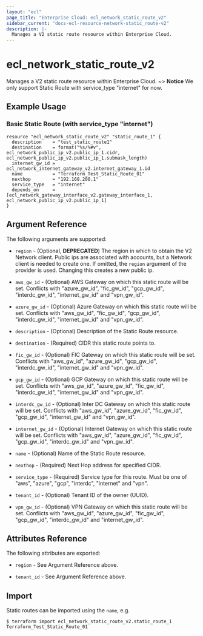 ```yaml
---
layout: "ecl"
page_title: "Enterprise Cloud: ecl_network_static_route_v2"
sidebar_current: "docs-ecl-resource-network-static_route-v2"
description: |-
  Manages a V2 static route resource within Enterprise Cloud.
---
```


# ecl\_network\_static\_route\_v2

Manages a V2 static route resource within Enterprise Cloud.
~> **Notice** We only support Static Route with service_type "internet" for now.

## Example Usage

### Basic Static Route (with service_type "internet")

```hcl
resource "ecl_network_static_route_v2" "static_route_1" {
  description    = "test_static_route1"
  destination    = format("%s/%#v", ecl_network_public_ip_v2.public_ip_1.cidr, ecl_network_public_ip_v2.public_ip_1.submask_length)
  internet_gw_id = ecl_network_internet_gateway_v2.internet_gateway_1.id
  name           = "Terraform_Test_Static_Route_01"
  nexthop        = "192.168.200.1"
  service_type   = "internet"
  depends_on     = [ecl_network_gateway_interface_v2.gateway_interface_1, ecl_network_public_ip_v2.public_ip_1]
}
```

## Argument Reference

The following arguments are supported:

* `region` - (Optional, **DEPRECATED**) The region in which to obtain the V2 Network client.
    Public ips are associated with accounts, but a Network client is needed to
    create one. If omitted, the `region` argument of the provider is used.
    Changing this creates a new public ip.

* `aws_gw_id` - (Optional) AWS Gateway on which this static route will be set. Conflicts with "azure_gw_id", "fic_gw_id", "gcp_gw_id", "interdc_gw_id", "internet_gw_id" and "vpn_gw_id".

* `azure_gw_id` - (Optional) Azure Gateway on which this static route will be set. Conflicts with "aws_gw_id", "fic_gw_id", "gcp_gw_id", "interdc_gw_id", "internet_gw_id" and "vpn_gw_id".

* `description` - (Optional) Description of the Static Route resource.

* `destination` - (Required) CIDR this static route points to.

* `fic_gw_id` - (Optional) FIC Gateway on which this static route will be set. Conflicts with "aws_gw_id", "azure_gw_id", "gcp_gw_id", "interdc_gw_id", "internet_gw_id" and "vpn_gw_id".

* `gcp_gw_id` - (Optional) GCP Gateway on which this static route will be set. Conflicts with "aws_gw_id", "azure_gw_id", "fic_gw_id", "interdc_gw_id", "internet_gw_id" and "vpn_gw_id".

* `interdc_gw_id` - (Optional) Inter DC Gateway on which this static route will be set. Conflicts with "aws_gw_id", "azure_gw_id", "fic_gw_id", "gcp_gw_id", "internet_gw_id" and "vpn_gw_id".

* `internet_gw_id` - (Optional) Internet Gateway on which this static route will be set. Conflicts with "aws_gw_id", "azure_gw_id", "fic_gw_id", "gcp_gw_id", "interdc_gw_id" and "vpn_gw_id".

* `name` - (Optional) Name of the Static Route resource.

* `nexthop` - (Required) Next Hop address for specified CIDR.

* `service_type` - (Required) Service type for this route. Must be one of "aws", "azure", "gcp", "interdc", "internet" and "vpn".

* `tenant_id` - (Optional) Tenant ID of the owner (UUID).

* `vpn_gw_id` - (Optional) VPN Gateway on which this static route will be set. Conflicts with "aws_gw_id", "azure_gw_id", "fic_gw_id", "gcp_gw_id", "interdc_gw_id" and "internet_gw_id".


## Attributes Reference

The following attributes are exported:

* `region` - See Argument Reference above.

* `tenant_id` - See Argument Reference above.

## Import

Static routes can be imported using the `name`, e.g.

```
$ terraform import ecl_network_static_route_v2.static_route_1 Terraform_Test_Static_Route_01
```
